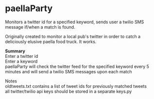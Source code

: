 # paellaParty
Monitors a twitter id for a specified keyword, sends user a twilio SMS message if/when a match is found.

Originally created to monitor a local pub's twitter in order to catch a deliciously elusive paella food truck. It works.

<strong>Summary</strong><br />
Enter a twitter id<br />
Enter a keyword<br />
paellaParty will check the twitter feed for the specified keyword every 5 minutes and will send a twilio SMS messages upon each match

<string>Notes</strong><br />
oldtweets.txt contains a list of tweet ids for previously matched tweets<br />
all twitter/twilio api keys should be stored in a separate keys.py
